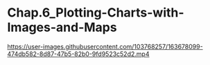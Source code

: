 # Chap.6_Plotting-Charts-with-Images-and-Maps

https://user-images.githubusercontent.com/103768257/163678099-474db582-8d87-47b5-82b0-9fd9523c52d2.mp4

